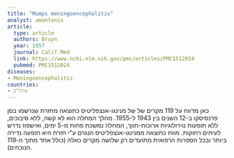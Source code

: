 ```yaml
---
title: "Мumps meningoencephalitis"
analyst: amantonio
article:
  type: article
  authors: Bruyn
  year: 1957
  journal: Calif Med
  link: https://www.ncbi.nlm.nih.gov/pmc/articles/PMC1512024
  pubmed: PMC1512024
diseases:
- Meningoencephalitis
countries:
- ארה"ב
---
```


כאן מדווח על 119 מקרים של של מנינגו-אנצפליטיס כתוצאה מחזרת שנרשמו בסן פרנסיסקו ב-12 השנים בין 1943 ל-1955. מהלך המחלה הוא לא קשה, ללא סיבוכים, ללא תופעות נוירולוגיות ארוכות-תווך, המחלה נמשכת פחות מ-5 ימים, ואישפוז נדרש לעיתים רחוקות. מוות כתוצאה ממנינגו-אנצפליטיס הנגרם ע"י חזרת היא תופעה נדירה ביותר ובכל הספרות הרפואית מתועדים רק שלושה מקרים כאלה (כולל אחד מתוך ה-119 הנוכחים).

